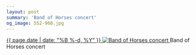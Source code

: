 ```yaml
---
layout: post
summary: 'Band of Horses concert'
og_image: 552-960.jpg
---
```


<p>
 <time>
  <a href="/552">
   {{ page.date | date: "%B %-d, %Y" }}
  </a>
 </time>
 <a href="/552">
  <img alt="Band of Horses concert" data-taken="9/22/2016" sizes="(min-width: 700px) 50vw, calc(100vw - 2rem)" src="{{ site.assets_url }}/552-480.jpg" srcset="{{ site.assets_url }}/552-240.jpg 240w, {{ site.assets_url }}/552-480.jpg 480w, {{ site.assets_url }}/552-720.jpg 720w, {{ site.assets_url }}/552-960.jpg 960w"/>
 </a>
 <span>
  Band of Horses concert
 </span>
</p>
